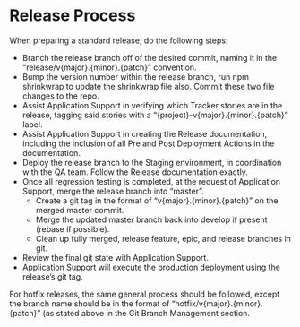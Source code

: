 # Release Process
When preparing a standard release, do the following steps:

- Branch the release branch off of the desired commit, naming it in the “release/v{major}.{minor}.{patch}” convention.
- Bump the version number within the release branch, run npm shrinkwrap to update the shrinkwrap file also. Commit these two file changes to the repo.
- Assist Application Support in verifying which Tracker stories are in the release, tagging said stories with a “{project}-v{major}.{minor}.{patch}” label.
- Assist Application Support in creating the Release documentation, including the inclusion of all Pre and Post Deployment Actions in the documentation.
- Deploy the release branch to the Staging environment, in coordination with the QA team. Follow the Release documentation exactly.
- Once all regression testing is completed, at the request of Application Support, merge the release branch into “master”.
    - Create a git tag in the format of “v{major}.{minor}.{patch}” on the merged master commit.
    - Merge the updated master branch back into develop if present (rebase if possible).
    - Clean up fully merged, release feature, epic, and release branches in git.
- Review the final git state with Application Support.
- Application Support will execute the production deployment using the release’s git tag.

For hotfix releases, the same general process should be followed, except the branch name should be in the format of “hotfix/v{major}.{minor}.{patch}” (as stated above in the Git Branch Management section.
